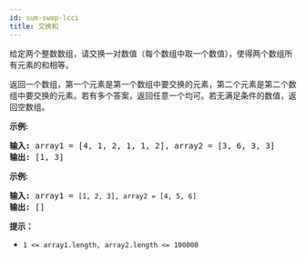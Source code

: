 ```yaml
---
id: sum-swap-lcci
title: 交换和
---
```

给定两个整数数组，请交换一对数值（每个数组中取一个数值），使得两个数组所有元素的和相等。

返回一个数组，第一个元素是第一个数组中要交换的元素，第二个元素是第二个数组中要交换的元素。若有多个答案，返回任意一个均可。若无满足条件的数值，返回空数组。

**示例:**


<pre><strong>输入:</strong> array1 = [4, 1, 2, 1, 1, 2], array2 = [3, 6, 3, 3]<br/><strong>输出:</strong> [1, 3]<br/></pre>

**示例:**


<pre><strong>输入:</strong> array1 = <code>[1, 2, 3], array2 = [4, 5, 6]</code><br/><strong>输出: </strong>[]</pre>

**提示：**


- <code>1 &lt;= array1.length, array2.length &lt;= 100000</code>
